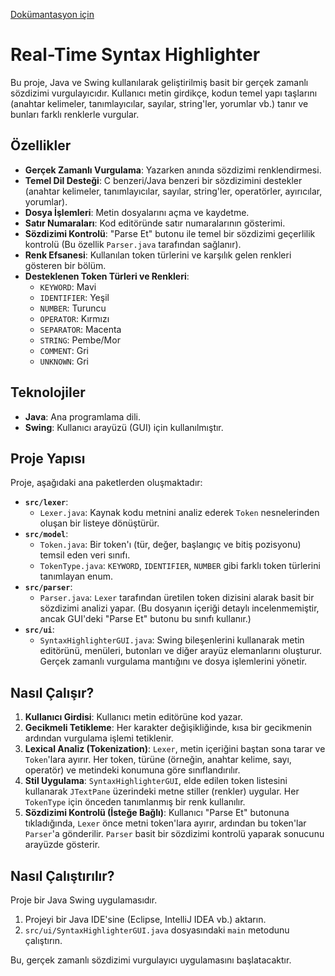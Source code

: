 
[Dokümantasyon için](./pd_rapor1.docx) 

# Real-Time Syntax Highlighter

Bu proje, Java ve Swing kullanılarak geliştirilmiş basit bir gerçek zamanlı sözdizimi vurgulayıcıdır. Kullanıcı metin girdikçe, kodun temel yapı taşlarını (anahtar kelimeler, tanımlayıcılar, sayılar, string'ler, yorumlar vb.) tanır ve bunları farklı renklerle vurgular.

## Özellikler

*   **Gerçek Zamanlı Vurgulama**: Yazarken anında sözdizimi renklendirmesi.
*   **Temel Dil Desteği**: C benzeri/Java benzeri bir sözdizimini destekler (anahtar kelimeler, tanımlayıcılar, sayılar, string'ler, operatörler, ayırıcılar, yorumlar).
*   **Dosya İşlemleri**: Metin dosyalarını açma ve kaydetme.
*   **Satır Numaraları**: Kod editöründe satır numaralarının gösterimi.
*   **Sözdizimi Kontrolü**: "Parse Et" butonu ile temel bir sözdizimi geçerlilik kontrolü (Bu özellik `Parser.java` tarafından sağlanır).
*   **Renk Efsanesi**: Kullanılan token türlerini ve karşılık gelen renkleri gösteren bir bölüm.
*   **Desteklenen Token Türleri ve Renkleri**:
    *   `KEYWORD`: Mavi
    *   `IDENTIFIER`: Yeşil
    *   `NUMBER`: Turuncu
    *   `OPERATOR`: Kırmızı
    *   `SEPARATOR`: Macenta
    *   `STRING`: Pembe/Mor
    *   `COMMENT`: Gri
    *   `UNKNOWN`: Gri

## Teknolojiler

*   **Java**: Ana programlama dili.
*   **Swing**: Kullanıcı arayüzü (GUI) için kullanılmıştır.

## Proje Yapısı

Proje, aşağıdaki ana paketlerden oluşmaktadır:

*   **`src/lexer`**:
    *   `Lexer.java`: Kaynak kodu metnini analiz ederek `Token` nesnelerinden oluşan bir listeye dönüştürür.
*   **`src/model`**:
    *   `Token.java`: Bir token'ı (tür, değer, başlangıç ve bitiş pozisyonu) temsil eden veri sınıfı.
    *   `TokenType.java`: `KEYWORD`, `IDENTIFIER`, `NUMBER` gibi farklı token türlerini tanımlayan enum.
*   **`src/parser`**:
    *   `Parser.java`: `Lexer` tarafından üretilen token dizisini alarak basit bir sözdizimi analizi yapar. (Bu dosyanın içeriği detaylı incelenmemiştir, ancak GUI'deki "Parse Et" butonu bu sınıfı kullanır.)
*   **`src/ui`**:
    *   `SyntaxHighlighterGUI.java`: Swing bileşenlerini kullanarak metin editörünü, menüleri, butonları ve diğer arayüz elemanlarını oluşturur. Gerçek zamanlı vurgulama mantığını ve dosya işlemlerini yönetir.

## Nasıl Çalışır?

1.  **Kullanıcı Girdisi**: Kullanıcı metin editörüne kod yazar.
2.  **Gecikmeli Tetikleme**: Her karakter değişikliğinde, kısa bir gecikmenin ardından vurgulama işlemi tetiklenir.
3.  **Lexical Analiz (Tokenization)**: `Lexer`, metin içeriğini baştan sona tarar ve `Token`'lara ayırır. Her token, türüne (örneğin, anahtar kelime, sayı, operatör) ve metindeki konumuna göre sınıflandırılır.
4.  **Stil Uygulama**: `SyntaxHighlighterGUI`, elde edilen token listesini kullanarak `JTextPane` üzerindeki metne stiller (renkler) uygular. Her `TokenType` için önceden tanımlanmış bir renk kullanılır.
5.  **Sözdizimi Kontrolü (İsteğe Bağlı)**: Kullanıcı "Parse Et" butonuna tıkladığında, `Lexer` önce metni token'lara ayırır, ardından bu token'lar `Parser`'a gönderilir. `Parser` basit bir sözdizimi kontrolü yaparak sonucunu arayüzde gösterir.

## Nasıl Çalıştırılır?

Proje bir Java Swing uygulamasıdır.
1.  Projeyi bir Java IDE'sine (Eclipse, IntelliJ IDEA vb.) aktarın.
2.  `src/ui/SyntaxHighlighterGUI.java` dosyasındaki `main` metodunu çalıştırın.

Bu, gerçek zamanlı sözdizimi vurgulayıcı uygulamasını başlatacaktır.
